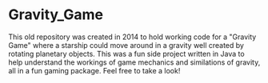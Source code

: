 Gravity_Game
============

This old repository was created in 2014 to hold working code for a "Gravity Game" where a starship could move around in a gravity well created by rotating planetary objects. This was a fun side project written in Java to help understand the workings of game mechanics and similations of gravity, all in a fun gaming package. Feel free to take a look!
